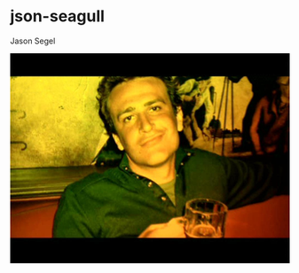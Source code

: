 # json-seagull
Jason Segel

![alt text][logo]

[logo]: https://github.com/pjbrof/json-seagull/blob/master/src/images/himym.jpg "Jason Segel"
